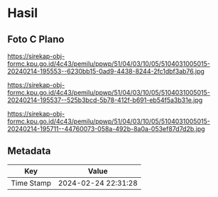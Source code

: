 # Hasil

## Foto C Plano

https://sirekap-obj-formc.kpu.go.id/4c43/pemilu/ppwp/51/04/03/10/05/5104031005015-20240214-195553--6230bb15-0ad9-4438-8244-2fc1dbf3ab76.jpg

https://sirekap-obj-formc.kpu.go.id/4c43/pemilu/ppwp/51/04/03/10/05/5104031005015-20240214-195537--525b3bcd-5b78-412f-b691-eb54f5a3b31e.jpg

https://sirekap-obj-formc.kpu.go.id/4c43/pemilu/ppwp/51/04/03/10/05/5104031005015-20240214-195711--44760073-058a-492b-8a0a-053ef87d7d2b.jpg


## Metadata

| Key        | Value               |
| ---------- | ------------------- |
| Time Stamp | 2024-02-24 22:31:28 |



